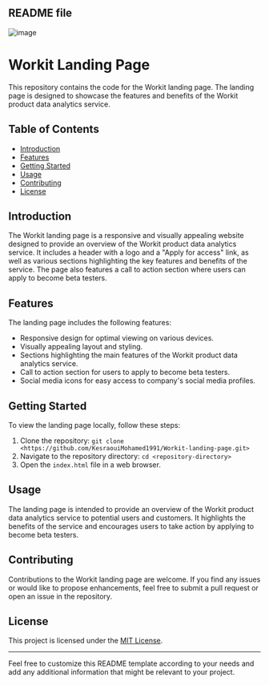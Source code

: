  README file
---
![image](https://github.com/user-attachments/assets/c69e54d7-9a76-4405-8548-9bc8bd1ce527)

# Workit Landing Page

This repository contains the code for the Workit landing page. The landing page is designed to showcase the features and benefits of the Workit product data analytics service.

## Table of Contents

- [Introduction](#introduction)
- [Features](#features)
- [Getting Started](#getting-started)
- [Usage](#usage)
- [Contributing](#contributing)
- [License](#license)

## Introduction

The Workit landing page is a responsive and visually appealing website designed to provide an overview of the Workit product data analytics service. It includes a header with a logo and a "Apply for access" link, as well as various sections highlighting the key features and benefits of the service. The page also features a call to action section where users can apply to become beta testers.

## Features

The landing page includes the following features:

- Responsive design for optimal viewing on various devices.
- Visually appealing layout and styling.
- Sections highlighting the main features of the Workit product data analytics service.
- Call to action section for users to apply to become beta testers.
- Social media icons for easy access to company's social media profiles.

## Getting Started

To view the landing page locally, follow these steps:

1. Clone the repository: `git clone <https://github.com/KesraouiMohamed1991/Workit-landing-page.git>`
2. Navigate to the repository directory: `cd <repository-directory>`
3. Open the `index.html` file in a web browser.

## Usage

The landing page is intended to provide an overview of the Workit product data analytics service to potential users and customers. It highlights the benefits of the service and encourages users to take action by applying to become beta testers.

## Contributing

Contributions to the Workit landing page are welcome. If you find any issues or would like to propose enhancements, feel free to submit a pull request or open an issue in the repository.

## License

This project is licensed under the [MIT License](LICENSE).

---

Feel free to customize this README template according to your needs and add any additional information that might be relevant to your project.
